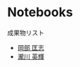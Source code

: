# Notebooks

成果物リスト
* [岡部 匡志](http://nbviewer.jupyter.org/github/M-okb/Function_Approximation/blob/master/notebook.ipynb)
* [瀧川 英輝](http://nbviewer.jupyter.org/github/EikiTakigawa/Exercise5/blob/master/Ex6.ipynb)
